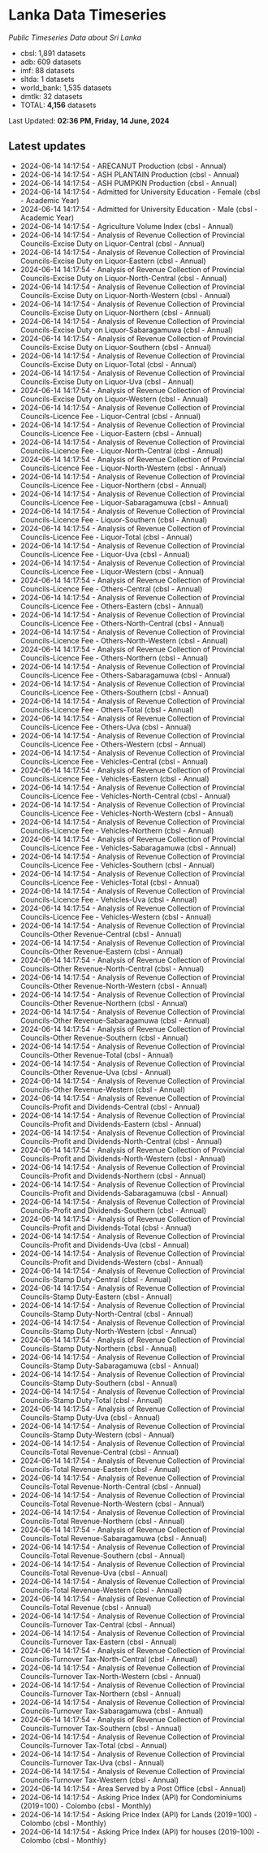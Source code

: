 # Lanka Data Timeseries
*Public Timeseries Data about Sri Lanka*

* cbsl: 1,891 datasets
* adb: 609 datasets
* imf: 88 datasets
* sltda: 1 datasets
* world_bank: 1,535 datasets
* dmtlk: 32 datasets
* TOTAL: **4,156** datasets

Last Updated: **02:36 PM, Friday, 14 June, 2024**

## Latest updates

* 2024-06-14 14:17:54 - ARECANUT Production (cbsl - Annual)
* 2024-06-14 14:17:54 - ASH PLANTAIN Production (cbsl - Annual)
* 2024-06-14 14:17:54 - ASH PUMPKIN Production (cbsl - Annual)
* 2024-06-14 14:17:54 - Admitted for University Education - Female (cbsl - Academic Year)
* 2024-06-14 14:17:54 - Admitted for University Education - Male (cbsl - Academic Year)
* 2024-06-14 14:17:54 - Agriculture Volume Index (cbsl - Annual)
* 2024-06-14 14:17:54 - Analysis of Revenue Collection of Provincial Councils-Excise Duty on Liquor-Central (cbsl - Annual)
* 2024-06-14 14:17:54 - Analysis of Revenue Collection of Provincial Councils-Excise Duty on Liquor-Eastern (cbsl - Annual)
* 2024-06-14 14:17:54 - Analysis of Revenue Collection of Provincial Councils-Excise Duty on Liquor-North-Central (cbsl - Annual)
* 2024-06-14 14:17:54 - Analysis of Revenue Collection of Provincial Councils-Excise Duty on Liquor-North-Western (cbsl - Annual)
* 2024-06-14 14:17:54 - Analysis of Revenue Collection of Provincial Councils-Excise Duty on Liquor-Northern (cbsl - Annual)
* 2024-06-14 14:17:54 - Analysis of Revenue Collection of Provincial Councils-Excise Duty on Liquor-Sabaragamuwa (cbsl - Annual)
* 2024-06-14 14:17:54 - Analysis of Revenue Collection of Provincial Councils-Excise Duty on Liquor-Southern (cbsl - Annual)
* 2024-06-14 14:17:54 - Analysis of Revenue Collection of Provincial Councils-Excise Duty on Liquor-Total (cbsl - Annual)
* 2024-06-14 14:17:54 - Analysis of Revenue Collection of Provincial Councils-Excise Duty on Liquor-Uva (cbsl - Annual)
* 2024-06-14 14:17:54 - Analysis of Revenue Collection of Provincial Councils-Excise Duty on Liquor-Western (cbsl - Annual)
* 2024-06-14 14:17:54 - Analysis of Revenue Collection of Provincial Councils-Licence Fee - Liquor-Central (cbsl - Annual)
* 2024-06-14 14:17:54 - Analysis of Revenue Collection of Provincial Councils-Licence Fee - Liquor-Eastern (cbsl - Annual)
* 2024-06-14 14:17:54 - Analysis of Revenue Collection of Provincial Councils-Licence Fee - Liquor-North-Central (cbsl - Annual)
* 2024-06-14 14:17:54 - Analysis of Revenue Collection of Provincial Councils-Licence Fee - Liquor-North-Western (cbsl - Annual)
* 2024-06-14 14:17:54 - Analysis of Revenue Collection of Provincial Councils-Licence Fee - Liquor-Northern (cbsl - Annual)
* 2024-06-14 14:17:54 - Analysis of Revenue Collection of Provincial Councils-Licence Fee - Liquor-Sabaragamuwa (cbsl - Annual)
* 2024-06-14 14:17:54 - Analysis of Revenue Collection of Provincial Councils-Licence Fee - Liquor-Southern (cbsl - Annual)
* 2024-06-14 14:17:54 - Analysis of Revenue Collection of Provincial Councils-Licence Fee - Liquor-Total (cbsl - Annual)
* 2024-06-14 14:17:54 - Analysis of Revenue Collection of Provincial Councils-Licence Fee - Liquor-Uva (cbsl - Annual)
* 2024-06-14 14:17:54 - Analysis of Revenue Collection of Provincial Councils-Licence Fee - Liquor-Western (cbsl - Annual)
* 2024-06-14 14:17:54 - Analysis of Revenue Collection of Provincial Councils-Licence Fee - Others-Central (cbsl - Annual)
* 2024-06-14 14:17:54 - Analysis of Revenue Collection of Provincial Councils-Licence Fee - Others-Eastern (cbsl - Annual)
* 2024-06-14 14:17:54 - Analysis of Revenue Collection of Provincial Councils-Licence Fee - Others-North-Central (cbsl - Annual)
* 2024-06-14 14:17:54 - Analysis of Revenue Collection of Provincial Councils-Licence Fee - Others-North-Western (cbsl - Annual)
* 2024-06-14 14:17:54 - Analysis of Revenue Collection of Provincial Councils-Licence Fee - Others-Northern (cbsl - Annual)
* 2024-06-14 14:17:54 - Analysis of Revenue Collection of Provincial Councils-Licence Fee - Others-Sabaragamuwa (cbsl - Annual)
* 2024-06-14 14:17:54 - Analysis of Revenue Collection of Provincial Councils-Licence Fee - Others-Southern (cbsl - Annual)
* 2024-06-14 14:17:54 - Analysis of Revenue Collection of Provincial Councils-Licence Fee - Others-Total (cbsl - Annual)
* 2024-06-14 14:17:54 - Analysis of Revenue Collection of Provincial Councils-Licence Fee - Others-Uva (cbsl - Annual)
* 2024-06-14 14:17:54 - Analysis of Revenue Collection of Provincial Councils-Licence Fee - Others-Western (cbsl - Annual)
* 2024-06-14 14:17:54 - Analysis of Revenue Collection of Provincial Councils-Licence Fee - Vehicles-Central (cbsl - Annual)
* 2024-06-14 14:17:54 - Analysis of Revenue Collection of Provincial Councils-Licence Fee - Vehicles-Eastern (cbsl - Annual)
* 2024-06-14 14:17:54 - Analysis of Revenue Collection of Provincial Councils-Licence Fee - Vehicles-North-Central (cbsl - Annual)
* 2024-06-14 14:17:54 - Analysis of Revenue Collection of Provincial Councils-Licence Fee - Vehicles-North-Western (cbsl - Annual)
* 2024-06-14 14:17:54 - Analysis of Revenue Collection of Provincial Councils-Licence Fee - Vehicles-Northern (cbsl - Annual)
* 2024-06-14 14:17:54 - Analysis of Revenue Collection of Provincial Councils-Licence Fee - Vehicles-Sabaragamuwa (cbsl - Annual)
* 2024-06-14 14:17:54 - Analysis of Revenue Collection of Provincial Councils-Licence Fee - Vehicles-Southern (cbsl - Annual)
* 2024-06-14 14:17:54 - Analysis of Revenue Collection of Provincial Councils-Licence Fee - Vehicles-Total (cbsl - Annual)
* 2024-06-14 14:17:54 - Analysis of Revenue Collection of Provincial Councils-Licence Fee - Vehicles-Uva (cbsl - Annual)
* 2024-06-14 14:17:54 - Analysis of Revenue Collection of Provincial Councils-Licence Fee - Vehicles-Western (cbsl - Annual)
* 2024-06-14 14:17:54 - Analysis of Revenue Collection of Provincial Councils-Other Revenue-Central (cbsl - Annual)
* 2024-06-14 14:17:54 - Analysis of Revenue Collection of Provincial Councils-Other Revenue-Eastern (cbsl - Annual)
* 2024-06-14 14:17:54 - Analysis of Revenue Collection of Provincial Councils-Other Revenue-North-Central (cbsl - Annual)
* 2024-06-14 14:17:54 - Analysis of Revenue Collection of Provincial Councils-Other Revenue-North-Western (cbsl - Annual)
* 2024-06-14 14:17:54 - Analysis of Revenue Collection of Provincial Councils-Other Revenue-Northern (cbsl - Annual)
* 2024-06-14 14:17:54 - Analysis of Revenue Collection of Provincial Councils-Other Revenue-Sabaragamuwa (cbsl - Annual)
* 2024-06-14 14:17:54 - Analysis of Revenue Collection of Provincial Councils-Other Revenue-Southern (cbsl - Annual)
* 2024-06-14 14:17:54 - Analysis of Revenue Collection of Provincial Councils-Other Revenue-Total (cbsl - Annual)
* 2024-06-14 14:17:54 - Analysis of Revenue Collection of Provincial Councils-Other Revenue-Uva (cbsl - Annual)
* 2024-06-14 14:17:54 - Analysis of Revenue Collection of Provincial Councils-Other Revenue-Western (cbsl - Annual)
* 2024-06-14 14:17:54 - Analysis of Revenue Collection of Provincial Councils-Profit and Dividends-Central (cbsl - Annual)
* 2024-06-14 14:17:54 - Analysis of Revenue Collection of Provincial Councils-Profit and Dividends-Eastern (cbsl - Annual)
* 2024-06-14 14:17:54 - Analysis of Revenue Collection of Provincial Councils-Profit and Dividends-North-Central (cbsl - Annual)
* 2024-06-14 14:17:54 - Analysis of Revenue Collection of Provincial Councils-Profit and Dividends-North-Western (cbsl - Annual)
* 2024-06-14 14:17:54 - Analysis of Revenue Collection of Provincial Councils-Profit and Dividends-Northern (cbsl - Annual)
* 2024-06-14 14:17:54 - Analysis of Revenue Collection of Provincial Councils-Profit and Dividends-Sabaragamuwa (cbsl - Annual)
* 2024-06-14 14:17:54 - Analysis of Revenue Collection of Provincial Councils-Profit and Dividends-Southern (cbsl - Annual)
* 2024-06-14 14:17:54 - Analysis of Revenue Collection of Provincial Councils-Profit and Dividends-Total (cbsl - Annual)
* 2024-06-14 14:17:54 - Analysis of Revenue Collection of Provincial Councils-Profit and Dividends-Uva (cbsl - Annual)
* 2024-06-14 14:17:54 - Analysis of Revenue Collection of Provincial Councils-Profit and Dividends-Western (cbsl - Annual)
* 2024-06-14 14:17:54 - Analysis of Revenue Collection of Provincial Councils-Stamp Duty-Central (cbsl - Annual)
* 2024-06-14 14:17:54 - Analysis of Revenue Collection of Provincial Councils-Stamp Duty-Eastern (cbsl - Annual)
* 2024-06-14 14:17:54 - Analysis of Revenue Collection of Provincial Councils-Stamp Duty-North-Central (cbsl - Annual)
* 2024-06-14 14:17:54 - Analysis of Revenue Collection of Provincial Councils-Stamp Duty-North-Western (cbsl - Annual)
* 2024-06-14 14:17:54 - Analysis of Revenue Collection of Provincial Councils-Stamp Duty-Northern (cbsl - Annual)
* 2024-06-14 14:17:54 - Analysis of Revenue Collection of Provincial Councils-Stamp Duty-Sabaragamuwa (cbsl - Annual)
* 2024-06-14 14:17:54 - Analysis of Revenue Collection of Provincial Councils-Stamp Duty-Southern (cbsl - Annual)
* 2024-06-14 14:17:54 - Analysis of Revenue Collection of Provincial Councils-Stamp Duty-Total (cbsl - Annual)
* 2024-06-14 14:17:54 - Analysis of Revenue Collection of Provincial Councils-Stamp Duty-Uva (cbsl - Annual)
* 2024-06-14 14:17:54 - Analysis of Revenue Collection of Provincial Councils-Stamp Duty-Western (cbsl - Annual)
* 2024-06-14 14:17:54 - Analysis of Revenue Collection of Provincial Councils-Total Revenue-Central (cbsl - Annual)
* 2024-06-14 14:17:54 - Analysis of Revenue Collection of Provincial Councils-Total Revenue-Eastern (cbsl - Annual)
* 2024-06-14 14:17:54 - Analysis of Revenue Collection of Provincial Councils-Total Revenue-North-Central (cbsl - Annual)
* 2024-06-14 14:17:54 - Analysis of Revenue Collection of Provincial Councils-Total Revenue-North-Western (cbsl - Annual)
* 2024-06-14 14:17:54 - Analysis of Revenue Collection of Provincial Councils-Total Revenue-Northern (cbsl - Annual)
* 2024-06-14 14:17:54 - Analysis of Revenue Collection of Provincial Councils-Total Revenue-Sabaragamuwa (cbsl - Annual)
* 2024-06-14 14:17:54 - Analysis of Revenue Collection of Provincial Councils-Total Revenue-Southern (cbsl - Annual)
* 2024-06-14 14:17:54 - Analysis of Revenue Collection of Provincial Councils-Total Revenue-Uva (cbsl - Annual)
* 2024-06-14 14:17:54 - Analysis of Revenue Collection of Provincial Councils-Total Revenue-Western (cbsl - Annual)
* 2024-06-14 14:17:54 - Analysis of Revenue Collection of Provincial Councils-Total Revenue (cbsl - Annual)
* 2024-06-14 14:17:54 - Analysis of Revenue Collection of Provincial Councils-Turnover Tax-Central (cbsl - Annual)
* 2024-06-14 14:17:54 - Analysis of Revenue Collection of Provincial Councils-Turnover Tax-Eastern (cbsl - Annual)
* 2024-06-14 14:17:54 - Analysis of Revenue Collection of Provincial Councils-Turnover Tax-North-Central (cbsl - Annual)
* 2024-06-14 14:17:54 - Analysis of Revenue Collection of Provincial Councils-Turnover Tax-North-Western (cbsl - Annual)
* 2024-06-14 14:17:54 - Analysis of Revenue Collection of Provincial Councils-Turnover Tax-Northern (cbsl - Annual)
* 2024-06-14 14:17:54 - Analysis of Revenue Collection of Provincial Councils-Turnover Tax-Sabaragamuwa (cbsl - Annual)
* 2024-06-14 14:17:54 - Analysis of Revenue Collection of Provincial Councils-Turnover Tax-Southern (cbsl - Annual)
* 2024-06-14 14:17:54 - Analysis of Revenue Collection of Provincial Councils-Turnover Tax-Total (cbsl - Annual)
* 2024-06-14 14:17:54 - Analysis of Revenue Collection of Provincial Councils-Turnover Tax-Uva (cbsl - Annual)
* 2024-06-14 14:17:54 - Analysis of Revenue Collection of Provincial Councils-Turnover Tax-Western (cbsl - Annual)
* 2024-06-14 14:17:54 - Area Served by a Post Office (cbsl - Annual)
* 2024-06-14 14:17:54 - Asking Price Index (API) for Condominiums (2019=100) - Colombo (cbsl - Monthly)
* 2024-06-14 14:17:54 - Asking Price Index (API) for Lands (2019=100) - Colombo (cbsl - Monthly)
* 2024-06-14 14:17:54 - Asking Price Index (API) for houses (2019-100) - Colombo (cbsl - Monthly)